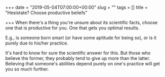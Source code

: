+++
date = "2019-05-04T07:00:00+00:00"
slug = ""
tags = []
title = "Hesistate? Choose productive beliefs"

+++
When there's a thing you're unsure about its scientific facts, choose one that is productive for you. One that gets you optimal results.

E.g., is someone born smart (or have some aptitude for being so), or is it purely due to his/her practice.

It's hard to know for sure the scientific answer for this. But those who believe the former, they probably tend to give up more than the latter. Believing that someone's abilities depend purely on one's practice will get you so much further.